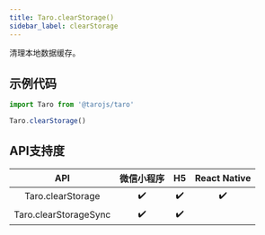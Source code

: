```yaml
---
title: Taro.clearStorage()
sidebar_label: clearStorage
---
```



清理本地数据缓存。

## 示例代码

```jsx
import Taro from '@tarojs/taro'

Taro.clearStorage()
```



## API支持度


| API | 微信小程序 | H5 | React Native |
| :-: | :-: | :-: | :-: |
| Taro.clearStorage | ✔️ | ✔️ | ✔️ |
| Taro.clearStorageSync | ✔️ | ✔️ |  |

